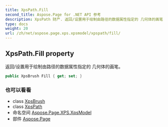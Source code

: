 ```yaml
---
title: XpsPath.Fill
second_title: Aspose.Page for .NET API 参考
description: XpsPath 财产. 返回/设置用于绘制由路径的数据属性指定的 几何体的画笔
type: docs
weight: 20
url: /zh/net/aspose.page.xps.xpsmodel/xpspath/fill/
---
```

## XpsPath.Fill property

返回/设置用于绘制由路径的数据属性指定的 几何体的画笔。

```csharp
public XpsBrush Fill { get; set; }
```

### 也可以看看

* class [XpsBrush](../../xpsbrush/)
* class [XpsPath](../)
* 命名空间 [Aspose.Page.XPS.XpsModel](../../xpspath/)
* 部件 [Aspose.Page](../../../)


